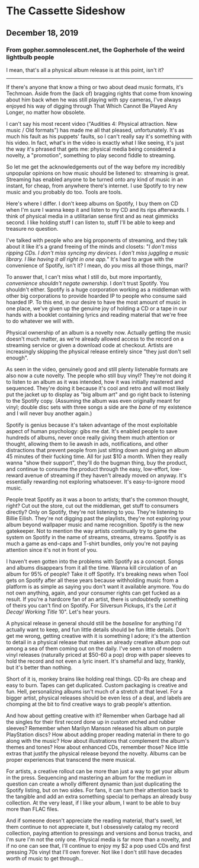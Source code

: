 # The Cassette Sideshow
## December 18, 2019
### From gopher.somnolescent.net, the Gopherhole of the weird lightbulb people
I mean, that's all a physical album release is at this point, isn't it?

---

If there's anyone that know a thing or two about dead music formats, it's
Techmoan. Aside from the (lack of) bragging rights that come from knowing
about him back when he was still playing with spy cameras, I've always
enjoyed his way of digging through That Which Cannot Be Played Any Longer, no
matter how obsolete.

I can't say his most recent video ("Audities 4: Physical attraction. New
music / Old formats") has made me all that pleased, unfortunately. It's as
much his fault as his puppets' faults, so I can't really say it's something
with his video. In fact, what's in the video is exactly what I like seeing,
it's just the way it's phrased that gets me: physical media being considered
a novelty, a "promotion", something to play second fiddle to streaming.

So let me get the acknowledgements out of the way before my incredibly
unpopular opinions on how music should be listened to: streaming is great.
Streaming has enabled anyone to be turned onto any kind of music in an
instant, for cheap, from anywhere there's internet. I use Spotify to try new
music and you probably do too. Tools are tools.

Here's where I differ. I don't keep albums on Spotify, I buy them on CD when
I'm sure I wanna keep it and listen to my CD and its rips afterwards. I think
of physical media in a utilitarian sense first and as neat gimmicks second. I
like holding stuff I can listen to, stuff I'll be able to keep and treasure
no question.

I've talked with people who are big proponents of streaming, and they talk
about it like it's a grand freeing of the minds and closets: "*I don't miss
ripping CDs. I don't miss syncing my devices. I don't miss juggling a music
library. I like having it all right in one app.*" It's hard to argue with
the convenience of Spotify, isn't it? I mean, do *you* miss all those things,
mari?

To answer that, I can't miss what I still do, but more importantly,
*convenience shouldn't negate ownership*. I don't trust Spotify. You
shouldn't either. Spotify is a huge corporation working as a middleman with
other big corporations to provide hoarded IP to people who consume said
hoarded IP. To this end, in our desire to have the most amount of music in
one place, we've given up the genuine joy of holding a CD or a tape in our
hands with a booklet containing lyrics and reading material that we're free
to do whatever we will with.

Physical ownership of an album is a novelty now. Actually getting the music
doesn't much matter, as we're already allowed access to the record on a
streaming service or given a download code at checkout. Artists are
increasingly skipping the physical release entirely since "they just don't
sell enough".

As seen in the video, genuinely good and still plenty listenable formats are
also now a cute novelty. The people who still buy vinyl? They're not doing it
to listen to an album as it was intended, how it was initially mastered and
sequenced. They're doing it because it's cool and retro and will most likely
put the jacket up to display as "big album art" and go right back to
listening to the Spotify copy. (Assuming the album was even originally meant
for vinyl; double disc sets with three songs a side are the *bane* of my
existence and I will never buy another again.)

Spotify is genius because it's taken advantage of the most exploitable aspect
of human psychology: gibs me dat. It's enabled people to save hundreds of
albums, never once really giving them much attention or thought, allowing
them to lie awash in ads, notifications, and other distractions that prevent
people from just sitting down and giving an album 45 minutes of their fucking
time. All for just $10 a month. When they really wanna "show their support",
they'll do the bugman thing, buy the product, and continue to consume the
product through the easy, low-effort, low-reward avenue of streaming if they
haven't already moved on anyway. It's essentially rewarding not exploring
whatsoever. It's easy-to-ignore mood music.

People treat Spotify as it was a boon to artists; that's the common thought,
right? Cut out the store, cut out the middleman, get stuff to consumers
directly? Only on Spotify, they're not listening to you. They're listening
to Billie Eilish. They're not digging past the playlists, they're not
exploring your album beyond wallpaper music and name recognition. Spotify is
the new gatekeeper. Not to mention the way artists continually try to game
the system on Spotify in the name of streams, streams, streams. Spotify is as
much a game as end-caps and T-shirt bundles, only you're not paying attention
since it's not in front of you.

I haven't even gotten into the problems with Spotify as a concept. Songs and
albums disappears from it all the time. Wanna kill circulation of an album
for 95% of people? Take it off Spotify. It's breaking news when Tool gets on
Spotify after all these years because withholding music from a platform is as
simple as saying you don't want it available anymore. You do not own
anything, again, and your consumer rights can get fucked as a result. If
you're a hardcore fan of an artist, there is undoubtedly something of theirs
you can't find on Spotify. For Silversun Pickups, it's the *Let it Decay/
Working Title* 10". Let's hear yours.

A physical release in general should still be the *baseline* for anything I'd
actually want to keep, and fun little details should be fun little details.
Don't get me wrong, getting creative with it is something I adore; it's the
attention to detail in a physical release that makes an already creative
album pop out among a sea of them coming out on the daily. I've seen a ton of
modern vinyl releases (naturally priced at $50-60 a pop) drop with paper
sleeves to hold the record and not even a lyric insert. It's shameful and
lazy, frankly, but it's better than nothing.

Short of it is, monkey brains like holding real things. CD-Rs are cheap and
easy to burn. Tapes can get duplicated. Custom packaging is creative and fun.
Hell, personalizing albums isn't much of a stretch at that level. For a
bigger artist, physical releases should be even less of a deal, and labels
are chomping at the bit to find creative ways to grab people's attention.

And how about getting creative with it? Remember when Garbage had all the
singles for their first record done up in custom etched and rubber sleeves?
Remember when Marilyn Manson released his album on purple PlayStation discs?
How about adding proper reading material in there to go along with the music?
How about illustrations that complement the album's themes and tones? How
about enhanced CDs, remember those? Nice little extras that justify the
physical release beyond the novelty. Albums can be proper experiences that
transcend the mere musical.

For artists, a creative rollout can be more than just a way to get your album
in the press. Sequencing and mastering an album for the medium in question
can create a wholly different dynamic than just duplicating the Spotify
listing, but on two sides. For fans, it can turn their attention back to the
tangible and add an extra something special to perhaps an already busy
collection. At the very least, if I like your album, I want to be able to buy
more than FLAC files.

And if someone doesn't appreciate the reading material, that's swell, let
them continue to not appreciate it, but I obsessively catalog my record
collection, paying attention to pressings and versions and bonus tracks, and
I'm sure I'm not the only one. Physical media is far more than a novelty, and
if no one can see that, I'll continue to enjoy my $2 a pop used CDs and first
pressing 70s vinyl that I'll own forever. Not like I don't still have decades
worth of music to get through...
